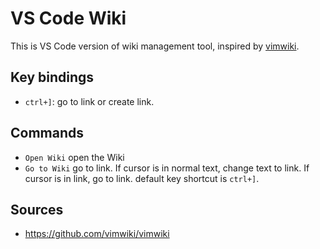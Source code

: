 # VS Code Wiki

This is VS Code version of wiki management tool, inspired by [vimwiki](https://github.com/vimwiki/vimwiki).

## Key bindings

* `ctrl+]`: go to link or create link.

## Commands

* `Open Wiki` open the Wiki
* `Go to Wiki` go to link. If cursor is in normal text, change text to link. If   cursor is in link, go to link. default key shortcut is `ctrl+]`.

## Sources

* https://github.com/vimwiki/vimwiki
